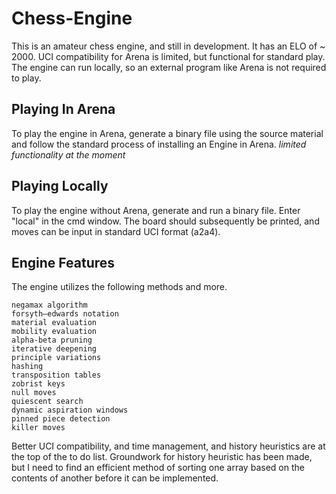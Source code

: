 # Chess-Engine

This is an amateur chess engine, and still in development. It has an ELO of ~ 2000. UCI compatibility for Arena is limited, but functional for standard play. The engine can run locally, so an external program like Arena is not required to play. 

## Playing In Arena

To play the engine in Arena, generate a binary file using the source material and follow the standard process of installing an Engine in Arena. *limited functionality at the moment*

## Playing Locally

To play the engine without Arena, generate and run a binary file. Enter "local" in the cmd window. The board should subsequently be printed, and moves can be input in standard UCI format (a2a4).

## Engine Features

The engine utilizes the following methods and more.  

```
negamax algorithm
forsyth–edwards notation
material evaluation
mobility evaluation
alpha-beta pruning
iterative deepening 
principle variations
hashing
transposition tables
zobrist keys
null moves
quiescent search
dynamic aspiration windows
pinned piece detection
killer moves
```
Better UCI compatibility, and time management, and history heuristics are at the top of the to do list. Groundwork for history heuristic has been made, but I need to find an efficient method of sorting one array based on the contents of another before it can be implemented.
